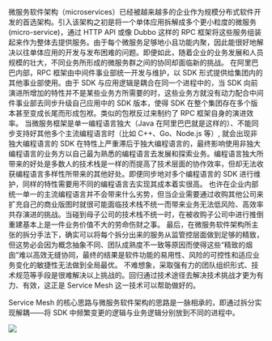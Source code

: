 微服务软件架构（microservices）已经被越来越多的企业作为规模分布式软件开发的首选架构。引入该架构之初是将一个单体应用拆解成多个更小粒度的微服务 (micro-service)，通过 HTTP API 或像 Dubbo 这样的 RPC 框架将这些服务组装起来作为整体去提供服务。由于每个微服务足够地小且功能内聚，因此能很好地解决以往单体应用的开发与发布困难的问题。即便如此，随着企业的业务发展和人员规模的壮大，不同业务所形成的微服务群之间的协同却面临新的挑战。
在阿里巴巴内部，RPC 框架由中间件事业部统一开发与维护，以 SDK 形式提供给集团内的其他事业部使用。由于 SDK 与应用逻辑是耦合在同一个进程中的，当 SDK 向前演进所增加的特性并不是某些业务方所需要的时，这些业务方就没有动力配合中间件事业部去同步升级自己应用中的 SDK 版本，使得 SDK 在整个集团存在多个版本甚至变成长尾而形成包袱。类似的包袱反过来制约了 RPC 框架自身的演进效率。
当微服务框架是单一编程语言独大（Java 在阿里巴巴就是这样的）、不能同步支持好其他多个主流编程语言时（比如 C++、Go、Node.js 等）, 就会出现非独大编程语言的 SDK 在特性上严重滞后于独大编程语言的，最终影响使用非独大编程语言的业务方以自己最为熟悉的编程语言去发展和探索业务。编程语言独大所带来的好处是多数人的技术栈是一样的而提高了技术层面的协作效率，但却无法收获编程语言多样性所带来的其他好处。即便同步地对多个编程语言的 SDK 进行维护，同样的特性需要用不同的编程语言去实现其成本着实很高。
也许在企业内部统一单一的主流编程语言并不会带来什么劣势，但当企业需要通过收购其他公司来扩充自己的商业版图时就很可能面临技术栈不统一而带来业务无法低风险、高效率共存演进的挑战。当碰到母子公司的技术栈不统一时，在被收购子公司中进行推倒重建基本上是一件业务价值不大的劳命伤财之事。
最后，在微服务软件架构所主张的拆分手法下，确实可以将每个拆分出来的服务从监管控层面做到足够的精致，但这势必会因为概念抽象不同、团队成熟度不一致等原因而使得这些“精致的烟囱”难以高效无缝协同，最终的结果是软件功能的易用性、风险的可控性和适应业务变化的敏捷性无法做到全局最优。
不难想象，采取强有力的团队组织形式、技术规范等手段是很难解决以上挑战的。回归通过技术途径去解决技术挑战才更为有力、有效，这正是 Service Mesh 这一技术可以帮助做好的。

Service Mesh 的核心思路与微服务软件架构的思路是一脉相承的，即通过拆分实现解耦——将 SDK 中频繁变更的逻辑与业务逻辑分别放到不同的进程中。

![](https://ww1.sinaimg.cn/large/007rAy9hgy1fz9rs2q0z4j30vi0mp10a.jpg)